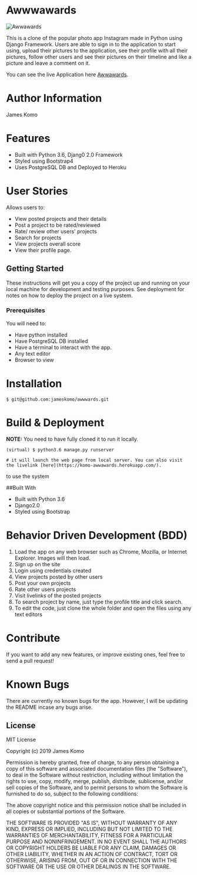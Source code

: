 # Awwwawards 

![Awwawards](https://www.wns.com/Portals/0/Images/AwardsCardImage/537/WNS-BW-HR-Excellence-Award_card.jpg)

This is a clone of the popular photo app Instagram made in Python using Django Framework. Users are able to sign in to the application to start using, upload their pictures to the application, see their profile with all their pictures, follow other users and see their pictures on their timeline and like a picture and leave a comment on it.

You can see the live Application here [Awwawards](https://komo-awwawards.herokuapp.com/).

Author Information
========
James Komo 

Features
========

- Built with Python 3.6, Djang0 2.0 Framework
- Styled using Bootstrap4
- Uses PostgreSQL DB and Deployed to Heroku

User Stories
============

Allows users to:
- View posted projects and their details
- Post a project to be rated/reviewed
- Rate/ review other users' projects
- Search for projects 
- View projects overall score
- View their profile page.

## Getting Started

These instructions will get you a copy of the project up and running on your local machine for development and testing purposes. See deployment for notes on how to deploy the project on a live system.

### Prerequisites

You will need to:

-   Have python installed
-   Have PostgreSQL DB installed
-   Have a terminal to interact with the app.
-   Any text editor
-   Browser to view


Installation
========

    $ git@github.com:jameskomo/awwwards.git


Build & Deployment
========

**NOTE:** You need to have fully cloned it to run it locally.


    (virtual) $ python3.6 manage.py runserver

    # it will launch the web page from local server. You can also visit the livelink [here](https://komo-awwawards.herokuapp.com/).
 to use the system

##Built With

- Built with Python 3.6
- Django2.0
- Styled using Bootstrap

Behavior Driven Development (BDD)
==================================
1. Load the app on any web browser such as Chrome, Mozilla, or Internet Explorer. Images will then load.
2. Sign up on the site
3. Login using credentials created
4. View projects posted by other users
5. Post your own projects
6. Rate other users projects
7. Visit livelinks of the posted projects
8. To search project by name, just type the profile title and click search. 
9. To edit the code, just clone the whole folder and open the files using any text editors



Contribute
========

If you want to add any new features, or improve existing ones, feel free to send a pull request!

Known Bugs
========
There are currently no known bugs for the app. However, I will be updating the README incase any bugs arise.

## License

MIT License

Copyright (c) 2019 James Komo

Permission is hereby granted, free of charge, to any person obtaining a copy
of this software and associated documentation files (the "Software"), to deal
in the Software without restriction, including without limitation the rights
to use, copy, modify, merge, publish, distribute, sublicense, and/or sell
copies of the Software, and to permit persons to whom the Software is
furnished to do so, subject to the following conditions:

The above copyright notice and this permission notice shall be included in all
copies or substantial portions of the Software.

THE SOFTWARE IS PROVIDED "AS IS", WITHOUT WARRANTY OF ANY KIND, EXPRESS OR
IMPLIED, INCLUDING BUT NOT LIMITED TO THE WARRANTIES OF MERCHANTABILITY,
FITNESS FOR A PARTICULAR PURPOSE AND NONINFRINGEMENT. IN NO EVENT SHALL THE
AUTHORS OR COPYRIGHT HOLDERS BE LIABLE FOR ANY CLAIM, DAMAGES OR OTHER
LIABILITY, WHETHER IN AN ACTION OF CONTRACT, TORT OR OTHERWISE, ARISING FROM,
OUT OF OR IN CONNECTION WITH THE SOFTWARE OR THE USE OR OTHER DEALINGS IN THE
SOFTWARE.
